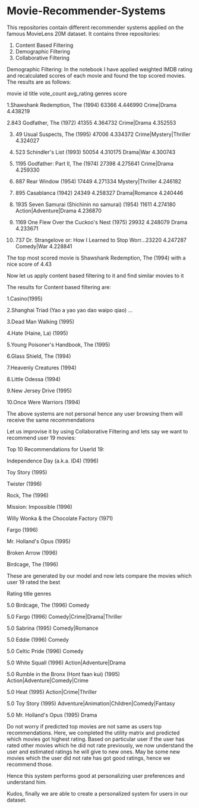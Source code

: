 # Movie-Recommender-Systems

This repositories contain different recommender systems applied on the famous MovieLens 20M dataset. It contains three repositories:
1. Content Based Filtering
2. Demographic Filtering
3. Collaborative Filtering

Demographic Filtering:
In the notebook I have applied weighted IMDB rating and recalculated scores of each movie and found the top scored movies. 
The results are as follows:

movie id title	vote_count	avg_rating	genres	score

1.Shawshank Redemption, The (1994)	63366	4.446990	Crime|Drama	4.438219

2.843	Godfather, The (1972)	41355	4.364732	Crime|Drama	4.352553

3. 49	Usual Suspects, The (1995)	47006	4.334372	Crime|Mystery|Thriller	4.324027

4. 523	Schindler's List (1993)	50054	4.310175	Drama|War	4.300743

5. 1195	Godfather: Part II, The (1974)	27398	4.275641	Crime|Drama	4.259330

6. 887	Rear Window (1954)	17449	4.271334	Mystery|Thriller	4.246182

7. 895	Casablanca (1942)	24349	4.258327	Drama|Romance	4.240446

8. 1935	Seven Samurai (Shichinin no samurai) (1954)	11611	4.274180	Action|Adventure|Drama	4.236870

9. 1169	One Flew Over the Cuckoo's Nest (1975)	29932	4.248079	Drama	4.233671

10. 737	Dr. Strangelove or: How I Learned to Stop Worr...23220	4.247287	Comedy|War	4.228841

The top most scored movie is Shawshank Redemption, The (1994) with a  nice score of 4.43

Now let us apply content based filtering to it and find similar movies to it

The results for Content based filtering are:

1.Casino(1995)

2.Shanghai Triad (Yao a yao yao dao waipo qiao) ...

3.Dead Man Walking (1995)

4.Hate (Haine, La) (1995)

5.Young Poisoner's Handbook, The (1995)

6.Glass Shield, The (1994)

7.Heavenly Creatures (1994)

8.Little Odessa (1994)

9.New Jersey Drive (1995)

10.Once Were Warriors (1994)


The above systems are not personal hence any user browsing them will receive the same recommendations

Let us improvise it by using Collaborative Filtering and lets say we want to recommend user 19 movies:

Top 10 Recommendations for UserId 19:

Independence Day (a.k.a. ID4) (1996)

Toy Story (1995)

Twister (1996)

Rock, The (1996)

Mission: Impossible (1996)

Willy Wonka & the Chocolate Factory (1971)

Fargo (1996)

Mr. Holland's Opus (1995)

Broken Arrow (1996)

Birdcage, The (1996)

These are generated by our model and now lets compare the movies which user 19 rated the best

Rating title genres

5.0	Birdcage, The (1996)	Comedy

5.0	Fargo (1996)	Comedy|Crime|Drama|Thriller

5.0	Sabrina (1995)	Comedy|Romance

5.0	Eddie (1996)	Comedy

5.0	Celtic Pride (1996)	Comedy

5.0	White Squall (1996)	Action|Adventure|Drama

5.0	Rumble in the Bronx (Hont faan kui) (1995)	Action|Adventure|Comedy|Crime

5.0	Heat (1995)	Action|Crime|Thriller

5.0	Toy Story (1995)	Adventure|Animation|Children|Comedy|Fantasy

5.0	Mr. Holland's Opus (1995)	Drama

Do not worry if predicted top movies are not same as users top recommendations. Here, we completed the utility matrix and predicted which movies got highest rating. Based on particular user if the user has rated other movies which he did not rate previously, we now understand the user and estimated ratings he will give to new ones. May be some new movies which the user did not rate has got good ratings, hence we recommend those. 

Hence this system performs good at personalizing user preferences and understand him. 

Kudos, finally we are able to create a personalized system for users in our dataset. 
